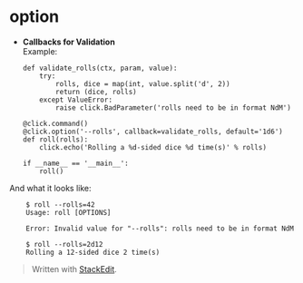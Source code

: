 
# option
+ **Callbacks for Validation**<br>
Example:
	```
    def validate_rolls(ctx, param, value):
        try:
            rolls, dice = map(int, value.split('d', 2))
            return (dice, rolls)
        except ValueError:
            raise click.BadParameter('rolls need to be in format NdM')
    
    @click.command()
    @click.option('--rolls', callback=validate_rolls, default='1d6')
    def roll(rolls):
        click.echo('Rolling a %d-sided dice %d time(s)' % rolls)
    
    if __name__ == '__main__':
        roll()
	```
And what it looks like:
```			
    $ roll --rolls=42
    Usage: roll [OPTIONS]
    
    Error: Invalid value for "--rolls": rolls need to be in format NdM
    
    $ roll --rolls=2d12
    Rolling a 12-sided dice 2 time(s)
```
> Written with [StackEdit](https://stackedit.io/).
<!--stackedit_data:
eyJoaXN0b3J5IjpbLTM3MDM5MzA3NiwxNTQzNTQ1MDYzLDczMD
k5ODExNl19
-->